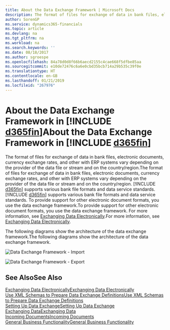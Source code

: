 ```yaml
---
title: About the Data Exchange Framework | Microsoft Docs
description: The format of files for exchange of data in bank files, electronic documents, currency exchange rates, and other with ERP systems vary depending on the provider of the data file or stream and on the country/region.
author: SorenGP
ms.service: dynamics365-financials
ms.topic: article
ms.devlang: na
ms.tgt_pltfrm: na
ms.workload: na
ms.search.keywords: ''
ms.date: 08/18/2017
ms.author: sgroespe
ms.openlocfilehash: 84a78d0d8f66b6aecd2155c4cae668f5dfbe85aa
ms.sourcegitcommit: e10de72476c6a6e0cbd35bcb714a29b535c39f0e
ms.translationtype: HT
ms.contentlocale: en-GB
ms.lasthandoff: 01/21/2019
ms.locfileid: "267976"
---
```

# <a name="about-the-data-exchange-framework-in-include-d365finincludesd365finmdmd"></a><span data-ttu-id="413e3-103">About the Data Exchange Framework in [!INCLUDE [d365fin](includes/d365fin_md.md)]</span><span class="sxs-lookup"><span data-stu-id="413e3-103">About the Data Exchange Framework in [!INCLUDE [d365fin](includes/d365fin_md.md)]</span></span>
<span data-ttu-id="413e3-104">The format of files for exchange of data in bank files, electronic documents, currency exchange rates, and other with ERP systems vary depending on the provider of the data file or stream and on the country/region.</span><span class="sxs-lookup"><span data-stu-id="413e3-104">The format of files for exchange of data in bank files, electronic documents, currency exchange rates, and other with ERP systems vary depending on the provider of the data file or stream and on the country/region.</span></span> <span data-ttu-id="413e3-105">[!INCLUDE [d365fin](includes/d365fin_md.md)] supports various bank file formats and data service standards.</span><span class="sxs-lookup"><span data-stu-id="413e3-105">[!INCLUDE [d365fin](includes/d365fin_md.md)] supports various bank file formats and data service standards.</span></span> <span data-ttu-id="413e3-106">To provide support for other electronic document formats, you use the data exchange framework.</span><span class="sxs-lookup"><span data-stu-id="413e3-106">To provide support for other electronic document formats, you use the data exchange framework.</span></span> <span data-ttu-id="413e3-107">For more information, see [Exchanging Data Electronically](across-data-exchange.md).</span><span class="sxs-lookup"><span data-stu-id="413e3-107">For more information, see [Exchanging Data Electronically](across-data-exchange.md).</span></span>    

 <span data-ttu-id="413e3-108">The following diagrams show the architecture of the data exchange framework.</span><span class="sxs-lookup"><span data-stu-id="413e3-108">The following diagrams show the architecture of the data exchange framework.</span></span>  

 ![Data Exchange Framework &#45; Import](media/across-data-exchange/dataexchangeframework_import.png)  

 ![Data Exchange Framework &#45; Export](media/across-data-exchange/dataexchangeframework_export.png)  

## <a name="see-also"></a><span data-ttu-id="413e3-111">See Also</span><span class="sxs-lookup"><span data-stu-id="413e3-111">See Also</span></span>  
[<span data-ttu-id="413e3-112">Exchanging Data Electronically</span><span class="sxs-lookup"><span data-stu-id="413e3-112">Exchanging Data Electronically</span></span>](across-data-exchange.md)  
[<span data-ttu-id="413e3-113">Use XML Schemas to Prepare Data Exchange Definitions</span><span class="sxs-lookup"><span data-stu-id="413e3-113">Use XML Schemas to Prepare Data Exchange Definitions</span></span>](across-how-to-use-xml-schemas-to-prepare-data-exchange-definitions.md)  
[<span data-ttu-id="413e3-114">Setting Up Data Exchange</span><span class="sxs-lookup"><span data-stu-id="413e3-114">Setting Up Data Exchange</span></span>](across-set-up-data-exchange.md)  
[<span data-ttu-id="413e3-115">Exchanging Data</span><span class="sxs-lookup"><span data-stu-id="413e3-115">Exchanging Data</span></span>](across-exchange-data.md)  
[<span data-ttu-id="413e3-116">Incoming Documents</span><span class="sxs-lookup"><span data-stu-id="413e3-116">Incoming Documents</span></span>](across-income-documents.md)  
[<span data-ttu-id="413e3-117">General Business Functionality</span><span class="sxs-lookup"><span data-stu-id="413e3-117">General Business Functionality</span></span>](ui-across-business-areas.md)  
